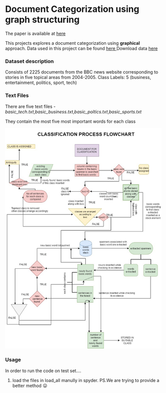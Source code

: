 # Document Categorization using graph structuring
The paper is available at [here](https://link.springer.com/chapter/10.1007/978-981-10-8237-5_47 "here")

This projects explores a document categorization using  **graphical** approach.
Data used in this project can be found [here ](https://mlg.ucd.ie/datasets/bbc.html "here")
Download data [here ](https://mlg.ucd.ie/files/datasets/bbc-fulltext.zip "here ")
### Dataset description
Consists of 2225 documents from the BBC news website corresponding to stories in five topical areas from 2004-2005.
Class Labels: 5 (business, entertainment, politics, sport, tech)

### Text Files

There are five text files - *basic_tech.txt*,*basic_business.txt*,*basic_poltics.txt*,*basic_sports.txt*

They contain the most five most important words for each class

![This is the flowchart](https://github.com/punyajoy/Document-categorization-using-graph-structuring/blob/master/images/26.jpg)


### Usage

In order to run the code on test set....
1. load the files in load_all manully in spyder.
PS.We are trying to provide a better method :stuck_out_tongue: